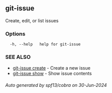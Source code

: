 ## git-issue

Create, edit, or list issues

### Options

```
  -h, --help   help for git-issue
```

### SEE ALSO

* [git-issue create](git-issue_create.md)	 - Create a new issue
* [git-issue show](git-issue_show.md)	 - Show issue contents

###### Auto generated by spf13/cobra on 30-Jun-2024

